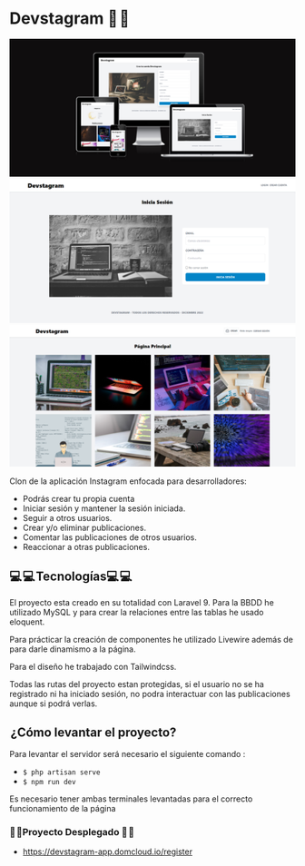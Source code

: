 # Devstagram 📝 📝 

<img src="public\img\devstagram.png" alt="preview-proyecto"/>

<br/>

<img src="public\img\portada.png" alt="preview-proyecto"/>

<br/>

<img src="public\img\principal.png" alt="preview-portada">



Clon de la aplicación Instagram enfocada para desarrolladores:

- Podrás crear tu propia cuenta
- Iniciar sesión y mantener la sesión iniciada.
- Seguir a otros usuarios.
- Crear y/o eliminar publicaciones.
- Comentar las publicaciones de otros usuarios.
- Reaccionar a otras publicaciones.

## 💻 💻 Tecnologías💻 💻  

El proyecto esta creado en su totalidad con Laravel 9.
Para la BBDD he utilizado MySQL y para crear la relaciones entre las tablas he usado eloquent.

Para prácticar la creación de componentes he utilizado Livewire además de para darle dinamismo a la página.

Para el diseño he trabajado con Tailwindcss.

Todas las rutas del proyecto estan protegidas, si el usuario no se ha registrado ni ha iniciado sesión, no podra interactuar con las publicaciones aunque si podrá verlas.

##  ¿Cómo levantar el proyecto?

Para levantar el servidor será necesario el siguiente comando :

- `$ php artisan serve`
- `$ npm run dev`

Es necesario tener ambas terminales levantadas para el correcto funcionamiento de la página

### 🌟 🌟Proyecto Desplegado 🌟 🌟  

- https://devstagram-app.domcloud.io/register
